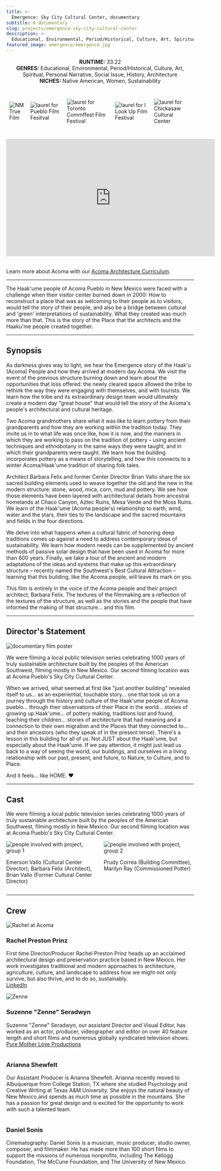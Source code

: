 ```yaml
---
title: >-
  Emergence: Sky City Cultural Center, documentary
subtitle: A documentary
slug: projects/emergence-sky-city-cultural-center
description: >-
  Educational, Environmental, Period/Historical, Culture, Art, Spiritual, Personal Narrative, Social Issue, History, Architecture, Native American, Women, Sustainability
featured_image: emergence/emergence.jpg
---
```


<p style="text-align: center;">
  <strong>RUNTIME:</strong> 33:22<br>
  <strong>GENRES:</strong> Educational, Environmental, Period/Historical, Culture, Art, Spiritual, Personal Narrative, Social Issue, History, Architecture<br>
  <strong>NICHES:</strong> Native American, Women, Sustainability
</p>

<div style="display: flex; flex-direction: row; align-items:center; justify-content: center; margin: 2rem auto;">
  <span class="image fit" style="padding: 0.5rem;"><img src="/images/logos/nmtrue.jpg" alt="NM True Film"></span>
  <span class="image fit" style="padding: 0.5rem;"><img src="/images/emergence/pueblofilmfest.png" alt="laurel for Pueblo Film Fesitval"></span>
  <span class="image fit" style="padding: 0.5rem;"><img src="/images/emergence/torontofilmfest.png" alt="laurel for Toronto Commffest Film Festival"></span>
  <span class="image fit" style="padding: 0.5rem;"><img src="/images/emergence/ilookupfilmfest.png" alt="laurel for I Look Up Film Festival"></span>
  <span class="image fit" style="padding: 0.5rem;"><img src="/images/emergence/chickasawculturalcenter.png" alt="laurel for Chickasaw Cultural Center"></span>
</div>

<div class="videoWrapper" style="margin-bottom: 2rem;">
  <iframe width="560" height="315" src="https://www.youtube.com/embed/f9gkoxn1Zng" frameborder="0" allow="autoplay; encrypted-media" allowfullscreen></iframe>
</div>

Learn more about Acoma with our <a href="/acoma/">Acoma Architecture Curriculum</a>.

<hr class="major" />

The Haak'ume people of Acoma Pueblo in New Mexico were faced with a challenge when their visitor center burned down in 2000: How to reconstruct a place that was as welcoming to their people as to visitors, would tell the story of their people, and also be a bridge between cultural and 'green' interpretations of sustainability. What they created was much more than that. This is the story of the Place that the architects and the Haaku'me people created together.

<hr class="major" />

## Synopsis

As darkness gives way to light, we hear the Emergence story of the Haak'u (Acoma) People and how they arrived at modern day Acoma. We visit the event of the previous structure burning down and learn about the opportunities that loss offered: the newly cleared space allowed the tribe to rethink the way they were engaging with themselves, and with tourists. We learn how the tribe and its extraordinary design team would ultimately create a modern day "great house" that would tell the story of the Acoma's people's architectural and cultural heritage.

Two Acoma grandmothers share what it was like to learn pottery from their grandparents and how they are working within the tradition today. They invite us in to what life was once like, how it is now, and the manners in which they are working to pass on the tradition of pottery – using ancient techniques and ethnobotany in the same ways they were taught, and in which their grandparents were taught. We learn how the building incorporates pottery as a means of storytelling, and how this connects to a winter Acoma/Haak'ume tradition of sharing folk tales.

Architect Barbara Felix and former Center Director Brian Vallo share the six sacred building elements used to weave together the old and the new in the modern structure: stone, wood, mica, corn, mud and pottery. We see how those elements have been layered with architectural details from ancestral homelands at Chaco Canyon, Aztec Ruins, Mesa Verde and the Moss Ruins. We learn of the Haak'ume (Acoma people's) relationship to earth, wind, water and the stars, their ties to the landscape and the sacred mountains and fields in the four directions.

We delve into what happens when a cultural fabric of honoring deep traditions comes up against a need to address contemporary ideas of sustainability. We learn how modern needs can be supplemented by ancient methods of passive solar design that have been used in Acoma for more than 600 years. Finally, we take a tour of the ancient and modern adaptations of the ideas and systems that make up this extraordinary structure – recently named the Southwest's Best Cultural Attraction – learning that this building, like the Acoma people, will leave its mark on you.

This film is entirely in the voice of the Acoma people and their project architect, Barbara Felix. The textures of the filmmaking are a reflection of the textures of the structure, as well as the stories and the people that have informed the making of that structure... and this film.

<hr class="major" />

## Director's Statement

<span class="image left" style="max-width: 28%;"><img src="/images/emergence/emergence-poster.jpg" alt="documentary film poster"></span>

We were filming a local public television series celebrating 1000 years of truly sustainable architecture built by the peoples of the American Southwest, filming mostly in New Mexico. Our second filming location was at Acoma Pueblo's Sky City Cultural Center.

When we arrived, what seemed at first like "just another building" revealed itself to us... as an experiential, touchable story... one that took us on a journey through the history and culture of the Haak'ume people of Acoma pueblo... through their observations of their Place in the world... stories of growing up Haak'ume... of pottery making, traditions lost and found, teaching their children... stories of architecture that had meaning and a connection to their own migration and the Places that they connected to... and their ancestors (who they speak of in the present tense). There's a lesson in this building for all of us. Not JUST about the Haak'ume, but especially about the Haak'ume. If we pay attention, it might just lead us back to a way of seeing the world, our buildings, and ourselves in a living relationship with our past, present, and future, to Nature, to Culture, and to Place.

And it feels... like HOME. ♥

<hr class="major" />

## Cast

We were filming a local public television series celebrating 1000 years of truly sustainable architecture built by the peoples of the American Southwest, filming mostly in New Mexico. Our second filming location was at Acoma Pueblo's Sky City Cultural Center.

<div style="display: flex; flex-direction: row; justify-content: space-between;">
  <div style="width: 48%">
    <span class="image fit">
      <img src="/images/emergence/DSC00466_Large.jpg" alt="people involved with project, group 1">
    </span>
    <p class="caption">Emerson Vallo (Cultural Center Director), Barbara Felix	(Architect), Brian Vallo (Former Cultural Center Director)</p>
  </div>
  <div style="width: 48%">
    <span class="image fit">
      <img src="/images/emergence/DSC04740_Large.jpg" alt="people involved with project, group 2">
    </span>
    <p class="caption">Prudy Correa (Building Committee), Marilyn Ray (Commissioned Potter)</p>
  </div>
</div>

<hr class="major" />

## Crew

<section class="crew-block" style="display: flex; flex-direction: column;">
  <div class="crew">
      <span class="image left"><img src="/images/emergence/acoma.jpg" alt="Rachel at Acoma" style="max-width: 200px;"></span>
      <div>
        <h3>Rachel Preston Prinz</h3>
        <p>First time Director/Producer Rachel Preston Prinz heads up an acclaimed architectural design and preservation practice based in New Mexico. Her work investigates traditional and modern approaches to architecture, agriculture, culture, and landscape to address how we might not only survive, but also thrive, and to do so, sustainably.<br><a href="https://www.linkedin.com/in/rachelprestonprinz">LinkedIn</a></p>
      </div>
  </div>
  <div class="crew">
    <span class="image left"><img src="/images/misc/zenne-headshot.jpg" alt="Zenne" style="max-width: 200px;"></span>
    <div>
      <h3>Suzenne "Zenne" Seradwyn</h3>
      <p>Suzenne "Zenne" Seradwyn, our assistant Director and Visual Editor, has worked as an actor, producer, videographer and editor on over 40 feature length and short films and numerous globally syndicated television shows.<br><a href="http://www.puremotherlove.com">Pure Mother Love Productions</a></p>
    </div>
  </div>
  <div class="crew">
    <div>
      <h3>Arianna Shewfelt</h3>
      <p>Our Assistant Producer is Arianna Shewfelt. Arianna recently moved to Albuquerque from College Station, TX where she studied Psychology and Creative Writing at Texas A&amp;M University. She enjoys the natural beauty of New Mexico and spends as much time as possible in the mountains. She has a passion for great design and is excited for the opportunity to work with such a talented team.</p>
    </div>
  </div>
  <div class="crew">
    <div>
      <h3>Daniel Sonis</h3>
      <p>Cinematography: Daniel Sonis is a musician, music producer, studio owner, composer, and filmmaker. He has made more than 100 short films to support the missions of numerous nonprofits, including The Kellogg Foundation, The McCune Foundation, and The University of New Mexico.</p>
    </div>
  </div>
</section>
